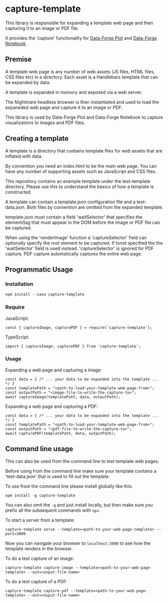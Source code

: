 # capture-template

This library is responsible for expanding a template web page and then capturing it to an image or PDF file.

It provides the 'capture' functionality for [Data-Forge Plot](https://www.npmjs.com/package/data-forge-plot) and
[Data-Forge Notebook](http://www.data-forge-notebook.com/).

## Premise

A template web page is any number of web assets (JS files, HTML files, CSS files etc) in a directory. Each asset is a Handlebars template that can be expanded by data.

A template is expanded in memory and exposed via a web server.

The Nightmare headless browser is then instantiated and used to load the expaneded web page and capture it to an image or PDF.

This library is used by Data-Forge Plot and Data-Forge Notebook to capture visualizations to images and PDF files.

## Creating a template

A template is a directory that contains template files for web assets that are inflated with data.

By convention you need an index.html to be the main web page. You can have any number of supporting assets such as JavaScript and CSS files.

This repository contains an example template under the test-template directory. Please use this to understand the basics of how a template is constructed.

A template can contain a template.json configuration file and a test-data.json. Both files by convention are omitted from the expanded template.

template.json must contain a field 'waitSelector' that specifies the element/tag that must appear in the DOM before the image or PDF file can be captured.

When using the 'renderImage' function a 'captureSelector' field can optionally specify the root element to be captured. If tonot specified the the 'waitSelector' field is used instead. 'captureSelector' is ignored for PDF capture, PDF capture automatically captures the entire web page.

## Programmatic Usage

### Installation

    npm install --save capture-template

### Require

JavaScript:

    const { captureImage, capturePDF } = require('capture-template');

TypeScript:

    import { captureImage, capturePDF } from 'capture-template';

### Usage

Expanding a web page and capturing a image:

    const data = { /* ... your data to be expanded into the template ... */ }
    const templatePath = "<path-to-load-your-template-web-page-from>";
    const outputPath = "<image-file-to-write-the-capture-to>";
    await captureImage(templatePath, data, outputPath);

Expanding a web page and capturing a PDF:

    const data = { /* ... your data to be expanded into the template ... */ }
    const templatePath = "<path-to-load-your-template-web-page-from>";
    const outputPath = "<pdf-file-to-write-the-capture-to>";
    await capturePDF(templatePath, data, outputPath);

## Command line usage

This can also be used from the command line to test template web pages.

Before using from the command line make sure your template contains a 'test-data.json' that is used to fill out the template.

To use from the command line please install globally like this:

    npm install -g capture-template

You can also omit the `-g` and just install locally, but then make sure you prefix all the subsequent commands with `npx`.

To start a server from a template:

    capture-template serve --template=<path-to-your-web-page-template> --port=3000

Now you can navigate your browser to `localhost:3000` to see how the template renders in the browser.

To do a test capture of an image:

    capture-template capture-image --template=<path-to-your-web-page-template> --out=<ouput-file-name>

To do a test capture of a PDF:

    capture-template capture-pdf --template=<path-to-your-web-page-template> --out=<ouput-file-name>

